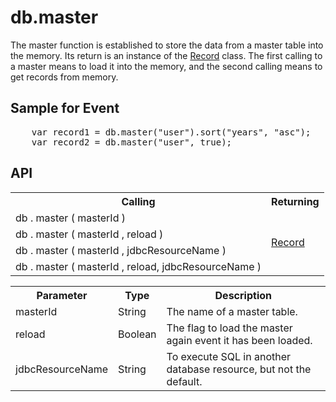<H1>db.master</H1>

The master function is established to store the data from a master table into the memory.
Its return is an instance of the <a href="record.md">Record</a> class.
The first calling to a master means to load it into the memory, and the second calling means to get records from memory.
<h2>Sample for Event</h2>
<pre>
	var record1 = db.master("user").sort("years", "asc");
	var record2 = db.master("user", true);
</pre>

<h2>API</h2>

<table>
<tr><th>Calling</th><th>Returning</th></tr>
<tr><td>db . master ( masterId )</td><td rowspan=4><a href="record.md">Record</a></td></tr>
<tr><td>db . master ( masterId , reload )</td></tr>
<tr><td>db . master ( masterId , jdbcResourceName )</td></tr>
<tr><td>db . master ( masterId , reload, jdbcResourceName )</td></tr>
</table>

<table>
<tr><th>Parameter</th><th>Type</th><th>Description</th></tr>
<tr><td>masterId</td><td>String</td><td>The name of a master table.</td></tr>
<tr><td>reload</td><td>Boolean</td><td>The flag to load the master again event it has been loaded.</td></tr>
<tr><td>jdbcResourceName</td><td>String</td><td>To execute SQL in another database resource, but not the default. </td></tr>
</table>

